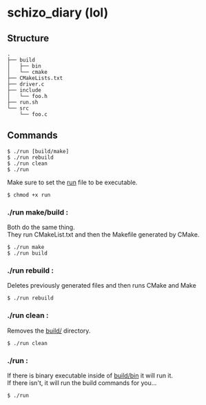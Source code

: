 # schizo_diary (lol)

## Structure

```console
.
├── build
│   ├── bin
│   └── cmake
├── CMakeLists.txt
├── driver.c
├── include
│   └── foo.h
├── run.sh
└── src
    └── foo.c
```

## Commands

```console
$ ./run [build/make]
$ ./run rebuild
$ ./run clean
$ ./run
```

Make sure to set the <ins>run</ins> file to be executable.

```console
$ chmod +x run
```

### ./run make/build :

Both do the same thing.
<br>They run CMakeList.txt and then the Makefile generated by CMake.

```console 
$ ./run make
$ ./run build
```

### ./run rebuild :

Deletes previously generated files and then runs CMake and Make

```console
$ ./run rebuild
```

### ./run clean :

Removes the <ins>build/</ins> directory.

```console 
$ ./run clean
```

### ./run :

If there is binary executable inside of <ins>build/bin</ins> it will run it.
<br>If there isn't, it will run the build commands for you...

```console
$ ./run
```
